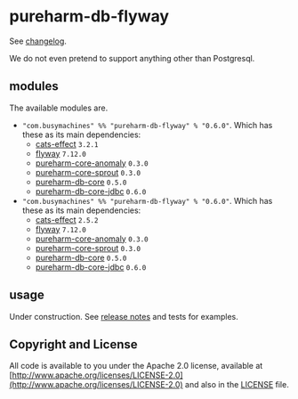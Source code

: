 # pureharm-db-flyway

See [changelog](./CHANGELOG.md).

We do not even pretend to support anything other than Postgresql.

## modules

The available modules are.

- `"com.busymachines" %% "pureharm-db-flyway" % "0.6.0"`. Which has these as its main dependencies:
  - [cats-effect](https://github.com/typelevel/cats-effect/releases) `3.2.1`
  - [flyway](https://github.com/flyway/flyway/releases) `7.12.0`
  - [pureharm-core-anomaly](https://github.com/busymachines/pureharm-core/releases) `0.3.0`
  - [pureharm-core-sprout](https://github.com/busymachines/pureharm-core/releases) `0.3.0`
  - [pureharm-db-core](https://github.com/busymachines/pureharm-db-core/releases) `0.5.0`
  - [pureharm-db-core-jdbc](https://github.com/busymachines/pureharm-db-core-jdbc/releases) `0.6.0`
- `"com.busymachines" %% "pureharm-db-flyway" % "0.6.0"`. Which has these as its main dependencies:
  - [cats-effect](https://github.com/typelevel/cats-effect/releases) `2.5.2`
  - [flyway](https://github.com/flyway/flyway/releases) `7.12.0`
  - [pureharm-core-anomaly](https://github.com/busymachines/pureharm-core/releases) `0.3.0`
  - [pureharm-core-sprout](https://github.com/busymachines/pureharm-core/releases) `0.3.0`
  - [pureharm-db-core](https://github.com/busymachines/pureharm-db-core/releases) `0.5.0`
  - [pureharm-db-core-jdbc](https://github.com/busymachines/pureharm-db-core-jdbc/releases) `0.6.0`

## usage

Under construction. See [release notes](https://github.com/busymachines/pureharm-db-flyway/releases) and tests for examples.

## Copyright and License

All code is available to you under the Apache 2.0 license, available
at [http://www.apache.org/licenses/LICENSE-2.0](http://www.apache.org/licenses/LICENSE-2.0) and also in
the [LICENSE](./LICENSE) file.
